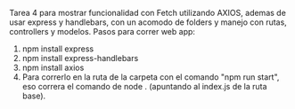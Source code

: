 Tarea 4 para mostrar funcionalidad con Fetch utilizando AXIOS, ademas de usar express y handlebars, con un acomodo de folders y manejo con rutas, controllers y modelos.
Pasos para correr web app:
1. npm install express
2. npm install express-handlebars
3. npm install axios
4. Para correrlo en la ruta de la carpeta con el comando "npm run start", eso correra el comando de node . (apuntando al index.js de la ruta base).
